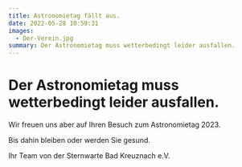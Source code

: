 ```yaml
---
title: Astronomietag fällt aus.
date: 2022-05-28 10:59:31
images:
  - Der-Verein.jpg
summary: Der Astronomietag muss wetterbedingt leider ausfallen.
---
```


# Der Astronomietag muss wetterbedingt leider ausfallen.

Wir freuen uns aber auf Ihren Besuch zum Astronomietag 2023.

Bis dahin bleiben oder werden Sie gesund.

Ihr Team von der Sternwarte Bad Kreuznach e.V.
